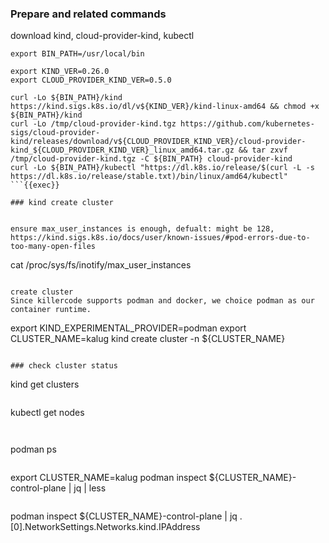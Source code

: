 ### Prepare and related commands

download kind, cloud-provider-kind, kubectl

```
export BIN_PATH=/usr/local/bin

export KIND_VER=0.26.0
export CLOUD_PROVIDER_KIND_VER=0.5.0

curl -Lo ${BIN_PATH}/kind https://kind.sigs.k8s.io/dl/v${KIND_VER}/kind-linux-amd64 && chmod +x ${BIN_PATH}/kind
curl -Lo /tmp/cloud-provider-kind.tgz https://github.com/kubernetes-sigs/cloud-provider-kind/releases/download/v${CLOUD_PROVIDER_KIND_VER}/cloud-provider-kind_${CLOUD_PROVIDER_KIND_VER}_linux_amd64.tar.gz && tar zxvf /tmp/cloud-provider-kind.tgz -C ${BIN_PATH} cloud-provider-kind
curl -Lo ${BIN_PATH}/kubectl "https://dl.k8s.io/release/$(curl -L -s https://dl.k8s.io/release/stable.txt)/bin/linux/amd64/kubectl"
```{{exec}}

### kind create cluster


ensure max_user_instances is enough, defualt: might be 128, https://kind.sigs.k8s.io/docs/user/known-issues/#pod-errors-due-to-too-many-open-files
```
cat /proc/sys/fs/inotify/max_user_instances
```{{exec}}

create cluster
Since killercode supports podman and docker, we choice podman as our container runtime.

```
export KIND_EXPERIMENTAL_PROVIDER=podman
export CLUSTER_NAME=kalug
kind create cluster -n ${CLUSTER_NAME}
```{{exec}}

### check cluster status

```
kind get clusters
```{{exec}}

```
kubectl get nodes
```
  
```
podman ps
```

```
export CLUSTER_NAME=kalug
podman inspect ${CLUSTER_NAME}-control-plane | jq | less
```

```
podman inspect ${CLUSTER_NAME}-control-plane | jq  .[0].NetworkSettings.Networks.kind.IPAddress
```
